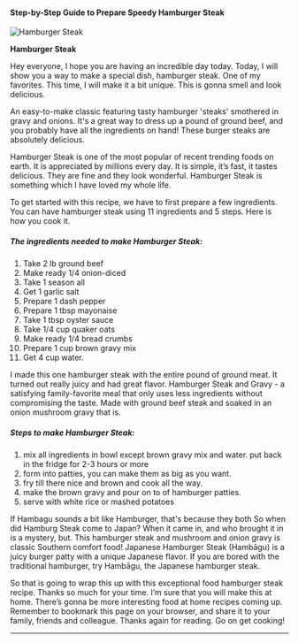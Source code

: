             

#### Step-by-Step Guide to Prepare Speedy Hamburger Steak

![Hamburger Steak](https://img-global.cpcdn.com/recipes/5081752691277824/751x532cq70/hamburger-steak-recipe-main-photo.jpg)

**Hamburger Steak**

Hey everyone, I hope you are having an incredible day today. Today, I will show you a way to make a special dish, hamburger steak. One of my favorites. This time, I will make it a bit unique. This is gonna smell and look delicious.

An easy-to-make classic featuring tasty hamburger 'steaks' smothered in gravy and onions. It's a great way to dress up a pound of ground beef, and you probably have all the ingredients on hand! These burger steaks are absolutely delicious.

Hamburger Steak is one of the most popular of recent trending foods on earth. It is appreciated by millions every day. It is simple, it’s fast, it tastes delicious. They are fine and they look wonderful. Hamburger Steak is something which I have loved my whole life.

To get started with this recipe, we have to first prepare a few ingredients. You can have hamburger steak using 11 ingredients and 5 steps. Here is how you cook it.

##### The ingredients needed to make Hamburger Steak:

1.  Take 2 lb ground beef
2.  Make ready 1/4 onion-diced
3.  Take 1 season all
4.  Get 1 garlic salt
5.  Prepare 1 dash pepper
6.  Prepare 1 tbsp mayonaise
7.  Take 1 tbsp oyster sauce
8.  Take 1/4 cup quaker oats
9.  Make ready 1/4 bread crumbs
10.  Prepare 1 cup brown gravy mix
11.  Get 4 cup water.

I made this one hamburger steak with the entire pound of ground meat. It turned out really juicy and had great flavor. Hamburger Steak and Gravy - a satisfying family-favorite meal that only uses less ingredients without compromising the taste. Made with ground beef steak and soaked in an onion mushroom gravy that is.

##### Steps to make Hamburger Steak:

1.  mix all ingredients in bowl except brown gravy mix and water. put back in the fridge for 2-3 hours or more
2.  form into patties, you can make them as big as you want.
3.  fry till there nice and brown and cook all the way.
4.  make the brown gravy and pour on to of hamburger patties.
5.  serve with white rice or mashed potatoes

If Hambagu sounds a bit like Hamburger, that's because they both So when did Hamburg Steak come to Japan? When it came in, and who brought it in is a mystery, but. This hamburger steak and mushroom and onion gravy is classic Southern comfort food! Japanese Hamburger Steak (Hambāgu) is a juicy burger patty with a unique Japanese flavor. If you are bored with the traditional hamburger, try Hambāgu, the Japanese hamburger steak.

So that is going to wrap this up with this exceptional food hamburger steak recipe. Thanks so much for your time. I’m sure that you will make this at home. There’s gonna be more interesting food at home recipes coming up. Remember to bookmark this page on your browser, and share it to your family, friends and colleague. Thanks again for reading. Go on get cooking!

* * *